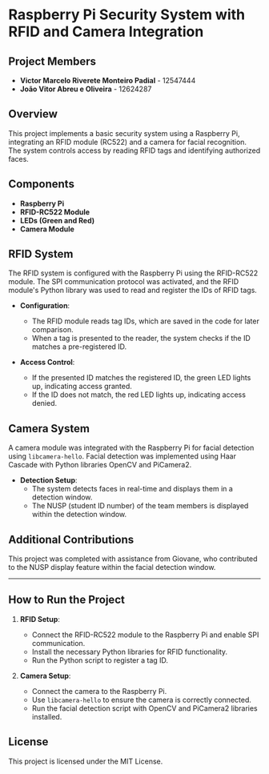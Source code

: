 # Raspberry Pi Security System with RFID and Camera Integration

## Project Members
- **Victor Marcelo Riverete Monteiro Padial** - 12547444
- **João Vitor Abreu e Oliveira** - 12624287

## Overview

This project implements a basic security system using a Raspberry Pi, integrating an RFID module (RC522) and a camera for facial recognition. The system controls access by reading RFID tags and identifying authorized faces. 

## Components

- **Raspberry Pi**
- **RFID-RC522 Module**
- **LEDs (Green and Red)**
- **Camera Module**

## RFID System

The RFID system is configured with the Raspberry Pi using the RFID-RC522 module. The SPI communication protocol was activated, and the RFID module's Python library was used to read and register the IDs of RFID tags.

- **Configuration**: 
  - The RFID module reads tag IDs, which are saved in the code for later comparison.
  - When a tag is presented to the reader, the system checks if the ID matches a pre-registered ID.
  
- **Access Control**: 
  - If the presented ID matches the registered ID, the green LED lights up, indicating access granted.
  - If the ID does not match, the red LED lights up, indicating access denied.

## Camera System

A camera module was integrated with the Raspberry Pi for facial detection using `libcamera-hello`. Facial detection was implemented using Haar Cascade with Python libraries OpenCV and PiCamera2.

- **Detection Setup**:
  - The system detects faces in real-time and displays them in a detection window.
  - The NUSP (student ID number) of the team members is displayed within the detection window.

## Additional Contributions

This project was completed with assistance from Giovane, who contributed to the NUSP display feature within the facial detection window.

---

## How to Run the Project

1. **RFID Setup**:
   - Connect the RFID-RC522 module to the Raspberry Pi and enable SPI communication.
   - Install the necessary Python libraries for RFID functionality.
   - Run the Python script to register a tag ID.

2. **Camera Setup**:
   - Connect the camera to the Raspberry Pi.
   - Use `libcamera-hello` to ensure the camera is correctly connected.
   - Run the facial detection script with OpenCV and PiCamera2 libraries installed.

## License

This project is licensed under the MIT License.

